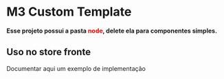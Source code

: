 # M3 Custom Template

**Esse projeto possui a pasta <span style="color:red;">node</span>, delete ela para componentes simples.**

## Uso no store fronte

Documentar aqui um exemplo de implementação


